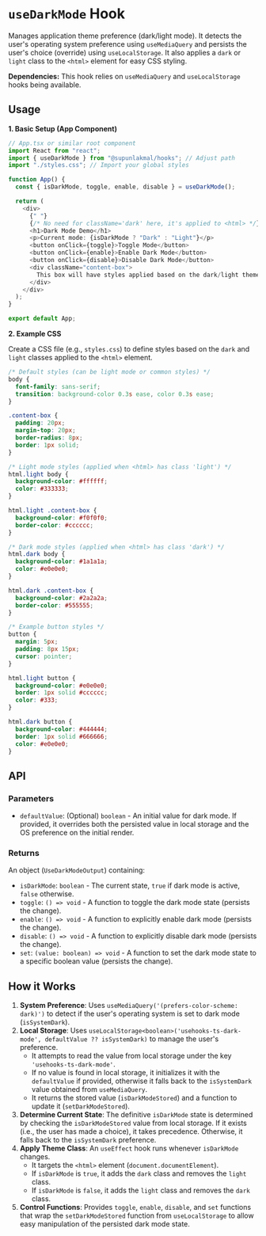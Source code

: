 # `useDarkMode` Hook

Manages application theme preference (dark/light mode). It detects the user's operating system preference using `useMediaQuery` and persists the user's choice (override) using `useLocalStorage`. It also applies a `dark` or `light` class to the `<html>` element for easy CSS styling.

**Dependencies:** This hook relies on `useMediaQuery` and `useLocalStorage` hooks being available.

## Usage

**1. Basic Setup (App Component)**

```typescript
// App.tsx or similar root component
import React from "react";
import { useDarkMode } from "@supunlakmal/hooks"; // Adjust path
import "./styles.css"; // Import your global styles

function App() {
  const { isDarkMode, toggle, enable, disable } = useDarkMode();

  return (
    <div>
      {" "}
      {/* No need for className='dark' here, it's applied to <html> */}
      <h1>Dark Mode Demo</h1>
      <p>Current mode: {isDarkMode ? "Dark" : "Light"}</p>
      <button onClick={toggle}>Toggle Mode</button>
      <button onClick={enable}>Enable Dark Mode</button>
      <button onClick={disable}>Disable Dark Mode</button>
      <div className="content-box">
        This box will have styles applied based on the dark/light theme.
      </div>
    </div>
  );
}

export default App;
```

**2. Example CSS**

Create a CSS file (e.g., `styles.css`) to define styles based on the `dark` and `light` classes applied to the `<html>` element.

```css
/* Default styles (can be light mode or common styles) */
body {
  font-family: sans-serif;
  transition: background-color 0.3s ease, color 0.3s ease;
}

.content-box {
  padding: 20px;
  margin-top: 20px;
  border-radius: 8px;
  border: 1px solid;
}

/* Light mode styles (applied when <html> has class 'light') */
html.light body {
  background-color: #ffffff;
  color: #333333;
}

html.light .content-box {
  background-color: #f0f0f0;
  border-color: #cccccc;
}

/* Dark mode styles (applied when <html> has class 'dark') */
html.dark body {
  background-color: #1a1a1a;
  color: #e0e0e0;
}

html.dark .content-box {
  background-color: #2a2a2a;
  border-color: #555555;
}

/* Example button styles */
button {
  margin: 5px;
  padding: 8px 15px;
  cursor: pointer;
}

html.light button {
  background-color: #e0e0e0;
  border: 1px solid #cccccc;
  color: #333;
}

html.dark button {
  background-color: #444444;
  border: 1px solid #666666;
  color: #e0e0e0;
}
```

## API

### Parameters

- `defaultValue`: (Optional) `boolean` - An initial value for dark mode. If provided, it overrides both the persisted value in local storage and the OS preference on the initial render.

### Returns

An object (`UseDarkModeOutput`) containing:

- `isDarkMode`: `boolean` - The current state, `true` if dark mode is active, `false` otherwise.
- `toggle`: `() => void` - A function to toggle the dark mode state (persists the change).
- `enable`: `() => void` - A function to explicitly enable dark mode (persists the change).
- `disable`: `() => void` - A function to explicitly disable dark mode (persists the change).
- `set`: `(value: boolean) => void` - A function to set the dark mode state to a specific boolean value (persists the change).

## How it Works

1.  **System Preference**: Uses `useMediaQuery('(prefers-color-scheme: dark)')` to detect if the user's operating system is set to dark mode (`isSystemDark`).
2.  **Local Storage**: Uses `useLocalStorage<boolean>('usehooks-ts-dark-mode', defaultValue ?? isSystemDark)` to manage the user's preference.
    - It attempts to read the value from local storage under the key `'usehooks-ts-dark-mode'`.
    - If no value is found in local storage, it initializes it with the `defaultValue` if provided, otherwise it falls back to the `isSystemDark` value obtained from `useMediaQuery`.
    - It returns the stored value (`isDarkModeStored`) and a function to update it (`setDarkModeStored`).
3.  **Determine Current State**: The definitive `isDarkMode` state is determined by checking the `isDarkModeStored` value from local storage. If it exists (i.e., the user has made a choice), it takes precedence. Otherwise, it falls back to the `isSystemDark` preference.
4.  **Apply Theme Class**: An `useEffect` hook runs whenever `isDarkMode` changes.
    - It targets the `<html>` element (`document.documentElement`).
    - If `isDarkMode` is `true`, it adds the `dark` class and removes the `light` class.
    - If `isDarkMode` is `false`, it adds the `light` class and removes the `dark` class.
5.  **Control Functions**: Provides `toggle`, `enable`, `disable`, and `set` functions that wrap the `setDarkModeStored` function from `useLocalStorage` to allow easy manipulation of the persisted dark mode state.
